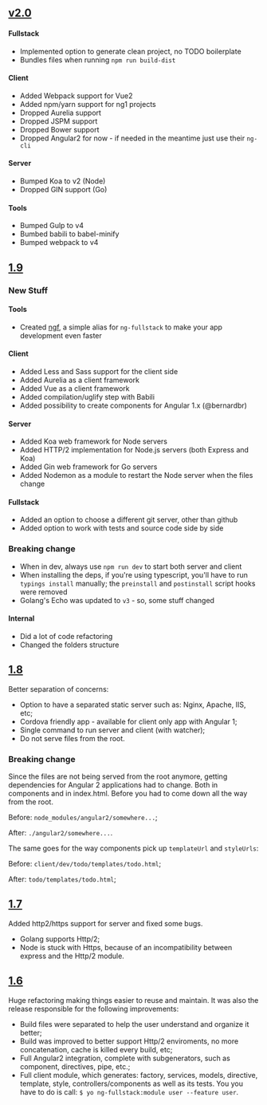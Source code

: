 ## [v2.0](https://github.com/ericmdantas/generator-ng-fullstack/releases/tag/v2.0.0)

#### Fullstack

- Implemented option to generate clean project, no TODO boilerplate
- Bundles files when running `npm run build-dist`

#### Client

- Added Webpack support for Vue2
- Added npm/yarn support for ng1 projects
- Dropped Aurelia support
- Dropped JSPM support
- Dropped Bower support
- Dropped Angular2 for now - if needed in the meantime just use their `ng-cli`

#### Server

- Bumped Koa to v2 (Node)
- Dropped GIN support (Go)

#### Tools

- Bumped Gulp to v4
- Bumbed babili to babel-minify
- Bumped webpack to v4

## [1.9](https://github.com/ericmdantas/generator-ng-fullstack/releases/tag/v1.9.0)

### New Stuff

#### Tools

- Created [ngf](https://github.com/ericmdantas/ngf), a simple alias for `ng-fullstack` to make your app development even faster

#### Client

- Added Less and Sass support for the client side
- Added Aurelia as a client framework
- Added Vue as a client framework
- Added compilation/uglify step with Babili
- Added possibility to create components for Angular 1.x (@bernardbr)


#### Server

- Added Koa web framework for Node servers
- Added HTTP/2 implementation for Node.js servers (both Express and Koa)
- Added Gin web framework for Go servers
- Added Nodemon as a module to restart the Node server when the files change


#### Fullstack

- Added an option to choose a different git server, other than github
- Added option to work with tests and source code side by side


### Breaking change

- When in dev, always use `npm run dev` to start both server and client
- When installing the deps, if you're using typescript, you'll have to run `typings install` manually; the `preinstall` and `postinstall` script hooks were removed
- Golang's Echo was updated to `v3` - so, some stuff changed

#### Internal

- Did a lot of code refactoring
- Changed the folders structure

## [1.8](https://github.com/ericmdantas/generator-ng-fullstack/releases/tag/v1.8.0)

Better separation of concerns:

- Option to have a separated static server such as: Nginx, Apache, IIS, etc;
- Cordova friendly app - available for client only app with Angular 1;
- Single command to run server and client (with watcher);
- Do not serve files from the root.

### Breaking change

Since the files are not being served from the root anymore, getting dependencies for Angular 2 applications had to change. Both in components and in index.html. Before you had to come down all the way from the root.

Before: `node_modules/angular2/somewhere...`;

After: `./angular2/somewhere...`.

The same goes for the way components pick up `templateUrl` and `styleUrls`:

Before: `client/dev/todo/templates/todo.html`;

After: `todo/templates/todo.html`;


## [1.7](https://github.com/ericmdantas/generator-ng-fullstack/releases/tag/v1.7.0)

Added http2/https support for server and fixed some bugs.

- Golang supports Http/2;
- Node is stuck with Https, because of an incompatibility between express and the Http/2 module.

## [1.6](https://github.com/ericmdantas/generator-ng-fullstack/releases/tag/v1.6.0)

Huge refactoring making things easier to reuse and maintain. It was also the release responsible for the following improvements:

- Build files were separated to help the user understand and organize it better;
- Build was improved to better support Http/2 enviroments, no more concatenation, cache is killed every build, etc;
- Full Angular2 integration, complete with subgenerators, such as component, directives, pipe, etc.;
- Full client module, which generates: factory, services, models, directive, template, style, controllers/components as well as its tests. You you have to do is call: `$ yo ng-fullstack:module user --feature user`.
